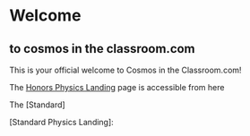 # Welcome

## to cosmos in the classroom.com

This is your official welcome to Cosmos in the Classroom.com!

The [Honors Physics Landing] page is accessible from here

The [Standard]

[Honors Physics Landing]: ("build\cosmosintheclassroom\0-Lesson-Overview.md")
[Standard Physics Landing]: 